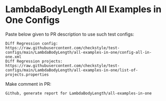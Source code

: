 # LambdaBodyLength All Examples in One Configs
Paste below given to PR description to use such test configs:
```
Diff Regression config: https://raw.githubusercontent.com/checkstyle/test-configs/main/LambdaBodyLength/all-examples-in-one/config-all-in-one.xml
Diff Regression projects: https://raw.githubusercontent.com/checkstyle/test-configs/main/LambdaBodyLength/all-examples-in-one/list-of-projects.properties
```
Make comment in PR:
```
Github, generate report for LambdaBodyLength/all-examples-in-one
```
